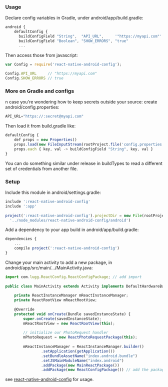 
### Usage
Declare config variables in Gradle, under android/app/build.gradle:
```javascript
android {
    defaultConfig {
      buildConfigField "String",  "API_URL",     '"https://myapi.com"'
      buildConfigField "Boolean", "SHOW_ERRORS", "true"
      ...
```
Then access those from javascript:

```javascript
var Config = require('react-native-android-config');
 
Config.API_URL     // "https://myapi.com" 
Config.SHOW_ERRORS // true 
```

### More on Gradle and configs
n case you're wondering how to keep secrets outside your source: create android/config.properties:

```javascript
API_URL="https://:secret@myapi.com"
```
Then load it from build.gradle like:
```javascript
defaultConfig {
    def props = new Properties()
    props.load(new FileInputStream(rootProject.file('config.properties')))
    props.each { key, val -> buildConfigField "String", key, val }
}
```
You can do something similar under release in buildTypes to read a different set of credentials from another file.

### Setup

Include this module in android/settings.gradle:
```javascript
include ':react-native-android-config'
include ':app'
 
project(':react-native-android-config').projectDir = new File(rootProject.projectDir,
  '../node_modules/react-native-android-config/android')
```
Add a dependency to your app build in android/app/build.gradle:
```javascript
dependencies {
    ...
    compile project(':react-native-android-config')
}
```
Change your main activity to add a new package, in android/app/src/main/.../MainActivity.java:
```javascript
import com.lugg.ReactConfig.ReactConfigPackage; // add import 
 
public class MainActivity extends Activity implements DefaultHardwareBackBtnHandler {
 
    private ReactInstanceManager mReactInstanceManager;
    private ReactRootView mReactRootView;
 
    @Override
    protected void onCreate(Bundle savedInstanceState) {
        super.onCreate(savedInstanceState);
        mReactRootView = new ReactRootView(this);
 
        // initialize our PhotoRequest handler 
        mPhotoRequest = new ReactPhotoRequestPackage(this);
 
        mReactInstanceManager = ReactInstanceManager.builder()
                .setApplication(getApplication())
                .setBundleAssetName("index.android.bundle")
                .setJSMainModuleName("index.android")
                .addPackage(new MainReactPackage())
                .addPackage(new ReactConfigPackage()) // add the package here 
```

see [react-native-android-config](https://www.npmjs.com/package/react-native-android-config) for usage.